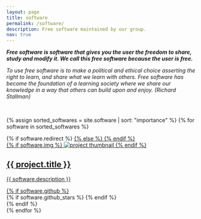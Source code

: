 ```yaml
---
layout: page
title: software
permalink: /software/
description: Free software maintained by our group.
nav: true
---
```


<i> <b> Free software is software that gives you the user the freedom to share, study and modify it. 
We call this free software because the user is free. </b> </i>

<i> To use free software is to make a political and ethical choice asserting the right to learn,
and share what we learn with others. Free software has become the foundation of a learning 
society where we share our knowledge in a way that others can build upon and enjoy. (Richard Stallman)</i> 

<br>

<div class="projects grid">

  {% assign sorted_softwares = site.software | sort: "importance" %}
  {% for software in sorted_softwares %}
  <div class="grid-item">
    {% if software.redirect %}
    <a href="{{ project.redirect }}" target="_blank">
    {% else %}
    <a href="{{ software.url | relative_url }}">
    {% endif %}
      <div class="card hoverable">
        {% if software.img %}
        <img src="{{ software.img | relative_url }}" alt="project thumbnail">
        {% endif %}
        <div class="card-body">
          <h2 class="card-title text-lowercase">{{ project.title }}</h2>
          <p class="card-text">{{ software.description }}</p>
          <div class="row ml-1 mr-1 p-0">
            {% if software.github %}
            <div class="github-icon">
              <div class="icon" data-toggle="tooltip" title="Code Repository">
                <a href="{{ software.github }}" target="_blank"><i class="fab fa-github gh-icon"></i></a>
              </div>
              {% if software.github_stars %}
              <span class="stars" data-toggle="tooltip" title="GitHub Stars">
                <i class="fas fa-star"></i>
                <span id="{{ software.github_stars }}-stars"></span>
              </span>
              {% endif %}
            </div>
            {% endif %}
          </div>
        </div>
      </div>
    </a>
  </div>
{% endfor %}

</div>
